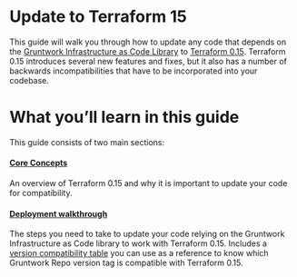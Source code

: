 # Update to Terraform 15

This guide will walk you through how to update any code that depends on the
[Gruntwork Infrastructure as Code
Library](https://gruntwork.io/infrastructure-as-code-library/) to [Terraform
0.15](https://www.terraform.io/upgrade-guides/0-15.html). Terraform 0.15
introduces several new features and fixes, but it also has a number of backwards
incompatibilities that have to be incorporated into your codebase.

# What you’ll learn in this guide

This guide consists of two main sections:

<div className="dlist">

#### [Core Concepts](core-concepts.md)

An overview of Terraform 0.15 and why it is important to update your code for compatibility.

#### [Deployment walkthrough](deployment-walkthrough/step-1-update-your-code-to-be-compatible-with-terraform-0-14.md)

The steps you need to take to update your code relying on the Gruntwork
Infrastructure as Code library to work with Terraform 0.15. Includes a [version
compatibility
table](deployment-walkthrough/step-3-update-references-to-the-gruntwork-infrastructure-as-code-library.md#version-compatibility-table)
you can use as a reference to know which Gruntwork Repo version tag is
compatible with Terraform 0.15.

</div>
